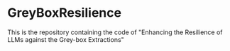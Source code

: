 # GreyBoxResilience
This is the repository containing the code of "Enhancing the Resilience of LLMs against the Grey-box Extractions"

